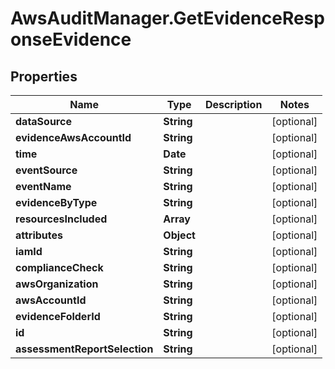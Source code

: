 # AwsAuditManager.GetEvidenceResponseEvidence

## Properties

Name | Type | Description | Notes
------------ | ------------- | ------------- | -------------
**dataSource** | **String** |  | [optional] 
**evidenceAwsAccountId** | **String** |  | [optional] 
**time** | **Date** |  | [optional] 
**eventSource** | **String** |  | [optional] 
**eventName** | **String** |  | [optional] 
**evidenceByType** | **String** |  | [optional] 
**resourcesIncluded** | **Array** |  | [optional] 
**attributes** | **Object** |  | [optional] 
**iamId** | **String** |  | [optional] 
**complianceCheck** | **String** |  | [optional] 
**awsOrganization** | **String** |  | [optional] 
**awsAccountId** | **String** |  | [optional] 
**evidenceFolderId** | **String** |  | [optional] 
**id** | **String** |  | [optional] 
**assessmentReportSelection** | **String** |  | [optional] 


